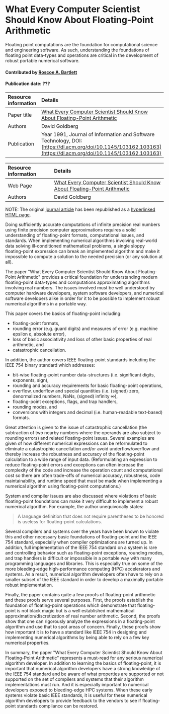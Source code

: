 # What Every Computer Scientist Should Know About Floating-Point Arithmetic

<!--deck text start-->
Floating point computations are the foundation for computational science and engineering software.
As such, understanding the foundations of floating point data-types and operations are critical in the development of robust portable numerical software.
<!--deck text end-->

#### Contributed by [Roscoe A. Bartlett](https://github.com/bartlettroscoe)
#### Publication date: ???

Resource information | Details 
:--- | :--- 
Paper title | [What Every Computer Scientist Should Know About Floating-Point Arithmetic](https://doi.org/10.1145/103162.103163)
Authors | David Goldberg
Publication | Year 1991, Journal of Information and Software Technology, DOI: [https://dl.acm.org/doi/10.1145/103162.103163](https://dl.acm.org/doi/10.1145/103162.103163)

Resource information | Details 
:--- | :--- 
Web Page | [What Every Computer Scientist Should Know About Floating-Point Arithmetic](https://docs.oracle.com/cd/E19957-01/806-3568/ncg_goldberg.html)
Authors | David Goldberg

NOTE: The original [journal article](https://doi.org/10.1145/103162.103163) has been republished as a [hyperlinked HTML page](https://docs.oracle.com/cd/E19957-01/806-3568/ncg_goldberg.html).

Doing sufficiently accurate computations of infinite precision real numbers using finite precision computer approximations requires a solid understanding of floating-point formats, computational issues, and standards.
When implementing numerical algorithms involving real-world data solving ill-conditioned mathematical problems, a single sloppy floating-point expression can break an implemented algorithm and make it impossible to compute a solution to the needed precision (or any solution at all).

The paper "What Every Computer Scientist Should Know About Floating-Point Arithmetic" provides a critical foundation for understanding modern floating-point data-types and computations approximating algorithms involving real numbers.
The issues involved must be well understood by computer hardware developers, system software developers, and numerical software developers alike in order for it to be possible to implement robust numerical algorithms in a portable way.

This paper covers the basics of floating-point including:

* floating-point formats,
* rounding error (e.g. guard digits) and measures of error (e.g. machine epsilon &epsilon;, absolute error),
* loss of basic associativity and loss of other basic properties of real arithmetic, and
* catastrophic cancellation.

In addition, the author covers IEEE floating-point standards including the IEEE 754 binary standard which addresses:

* bit-wise floating-point number data-structures (i.e. significant digits, exponents, sign),
* rounding and accuracy requirements for basic floating-point operations,
* overflow, underflow and special quantities (i.e. (signed) zero, denormalized numbers, NaNs, (signed) infinity &infin;),
* floating-point exceptions, flags, and trap handlers,
* rounding modes, and
* conversions with integers and decimal (i.e. human-readable text-based) formats.

Great attention is given to the issue of catastrophic cancellation (the subtraction of two nearby numbers where the operands are also subject to rounding errors) and related floating-point issues.
Several examples are given of how different numerical expressions can be reformulated to eliminate a catastrophic cancellation and/or avoid underflow/overflow and thereby increase the robustness and accuracy of the floating-point calculation to a wide range of input data.
(Reformulating an expression to reduce floating-point errors and exceptions can often increase the complexity of the code and increase the operation count and computational cost so there are often trade-offs of numerical accuracy, robustness, code maintainability, and runtime speed that must be made when implementing a numerical algorithm using floating-point computations.)

System and compiler issues are also discussed where violations of basic floating-point foundations can make it very difficult to implement a robust numerical algorithm.
For example, the author unequivocally states:

> A language definition that does not require parentheses to be honored is useless for floating-point calculations.

Several compilers and systems over the years have been known to violate this and other necessary basic foundations of floating-point and the IEEE 754 standard, especially when compiler optimizations are turned up.
In addition, full implementation of the IEEE 754 standard on a system is rare and controlling behavior such as floating-point exceptions, rounding modes, and trap handlers is difficult or impossible in a portable way with many programming languages and libraries.
This is especially true on some of the more bleeding-edge high-performance computing (HPC) accelerators and systems.
As a result, numerical algorithm developers often have to rely on a smaller subset of the IEEE standard in order to develop a maximally portable robust implementation.

Finally, the paper contains quite a few proofs of floating-point arithmetic and these proofs serve several purposes.
First, the proofs establish the foundation of floating-point operations which demonstrate that floating-point is not black magic but is a well established mathematical approximation/discretization of real number arithmetic.
Second, the proofs show that one can rigorously analyze the expressions in a floating-point algorithm and use that to spot areas of concern.
Finally, these proofs show how important it is to have a standard like IEEE 754 in designing and implementing numerical algorithms by being able to rely on a few key numerical properties.

In summary, the paper "What Every Computer Scientist Should Know About Floating-Point Arithmetic" represents a must-read for any serious numerical algorithm developer.
In addition to learning the basics of floating-point, it is important that numerical algorithm developers have a strong knowledge of the IEEE 754 standard and be aware of what properties are supported or not supported on the set of compilers and systems that their algorithm implementations must run.
And it is especially important to numerical developers exposed to bleeding-edge HPC systems.
When these early systems violate basic IEEE standards, it is useful for these numerical algorithm developers to provide feedback to the vendors to see if floating-point standards compliance can be restored.

<!---
Publish: yes 
Pinned: no
RSS update: ???
Topics: Programming languages, High-performance computing (HPC), Reproducibility, Refactoring
--->

<!---
LocalWords:  associativity denormalized discretization
--->
